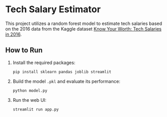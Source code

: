 # Tech Salary Estimator

This project utilizes a random forest model to estimate tech salaries based on the 2016 data from the Kaggle dataset [Know Your Worth: Tech Salaries in 2016](https://www.kaggle.com/datasets/thedevastator/know-your-worth-tech-salaries-in-2016).

## How to Run

1. Install the required packages:
   ```
   pip install sklearn pandas joblib streamlit
   ```

2. Build the model `.pkl` and evaluate its performance:
   ```
   python model.py
   ```

3. Run the web UI:
   ```
   streamlit run app.py
   ```

